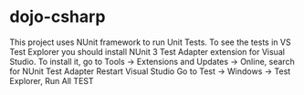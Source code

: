 # dojo-csharp

This project uses NUnit framework to run Unit Tests. To see the tests in VS Test Explorer you should install NUnit 3 Test Adapter extension for Visual Studio.
To install it, go to Tools -> Extensions and Updates -> Online, search for NUnit Test Adapter
Restart Visual Studio
Go to Test -> Windows -> Test Explorer, Run All
TEST

